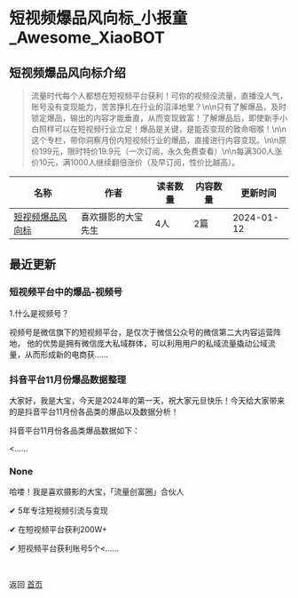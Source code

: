 # 短视频爆品风向标_小报童_Awesome_XiaoBOT

## 短视频爆品风向标介绍
> 流量时代每个人都想在短视频平台获利！可你的视频没流量，直播没人气，账号没有变现能力，苦苦挣扎在行业的沼泽地里？\n\n只有了解爆品，及时锁定爆品，输出的内容才能垂直，从而变现致富！了解爆品后，即使新手小白照样可以在短视频行业立足！爆品是关键，是能否变现的致命咽喉！\n\n这个专栏，带你洞察月份内短视频行业的爆品，直接进行内容变现。\n\n原价199元，限时特价19.9元（一次订阅，永久免费查看）\n\n每满300人涨价10元，满1000人继续翻倍涨价（及早订阅，性价比越高）。  
  


|名称|作者|读者数量|内容数量|更新时间|
|---|---|---|---|---|
|[短视频爆品风向标](https://xiaobot.net/p/dr-baopin?refer=0b133df9-27dc-423b-8101-639049001c13)|喜欢摄影的大宝先生|4人|2篇|2024-01-12|

## 最近更新
### 短视频平台中的爆品-视频号

1.什么是视频号？

视频号是微信旗下的短视频平台，是仅次于微信公众号的微信第二大内容运营阵地，
他的优势是拥有微信庞大私域群体，可以利用用户的私域流量撬动公域流量，从而形成新的电商获......

### 抖音平台11月份爆品数据整理

大家好，我是大宝，今天是2024年的第一天，祝大家元旦快乐！今天给大家带来的是抖音平台11月份各品类的爆品以及数据分析！

抖音平台11月份各品类爆品数据如下：

<......

### None

哈喽！我是喜欢摄影的大宝，「流量创富圈」合伙人

✔︎ 5年专注短视频引流与变现

✔︎ 在短视频平台获利200W+

✔︎ 短视频平台获利账号5个<......


<a href="https://github.com/Reno9527/awesome-xiaobot" style="color: white; text-decoration: none;">awesome-xiaobot</a>

返回 [首页](../README.md)
